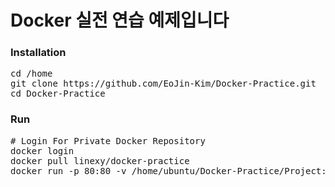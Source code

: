 # Docker 실전 연습 예제입니다
### Installation
<pre>
cd /home
git clone https://github.com/EoJin-Kim/Docker-Practice.git
cd Docker-Practice
</pre>

### Run
<pre>
# Login For Private Docker Repository
docker login
docker pull linexy/docker-practice
docker run -p 80:80 -v /home/ubuntu/Docker-Practice/Project:/var/www/html linexy/docker-practice
</pre>
